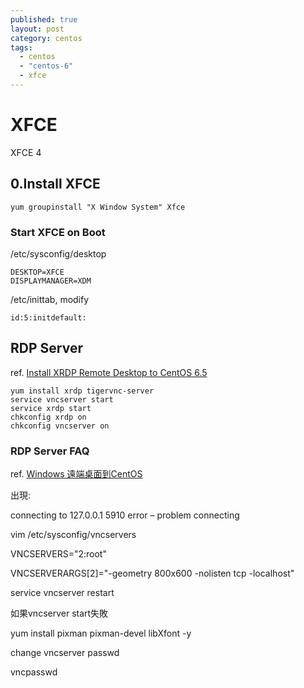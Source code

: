 ```yaml
---
published: true
layout: post
category: centos
tags: 
  - centos
  - "centos-6"
  - xfce
---
```


# XFCE
XFCE 4

## 0.Install XFCE

    yum groupinstall "X Window System" Xfce

### Start XFCE on Boot
/etc/sysconfig/desktop

    DESKTOP=XFCE
    DISPLAYMANAGER=XDM

/etc/inittab, modify

    id:5:initdefault:

## RDP Server
ref. [Install XRDP Remote Desktop to CentOS 6.5](http://ajmatson.net/wordpress/2014/01/install-xrdp-remote-desktop-to-centos-6-5/)

    yum install xrdp tigervnc-server
    service vncserver start
    service xrdp start
    chkconfig xrdp on
    chkconfig vncserver on

### RDP Server FAQ
ref. [Windows 遠端桌面到CentOS](http://blog.xuite.net/hankohya34/blog/63566791-Windows+%E9%81%A0%E7%AB%AF%E6%A1%8C%E9%9D%A2%E5%88%B0CentOS)

出現:

connecting to 127.0.0.1 5910
error – problem connecting

vim /etc/sysconfig/vncservers

VNCSERVERS="2:root"

VNCSERVERARGS[2]="-geometry 800x600 -nolisten tcp -localhost"

service vncserver restart

如果vncserver start失敗

yum install pixman pixman-devel libXfont -y

change vncserver passwd

vncpasswd